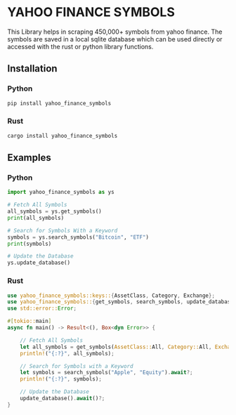 # YAHOO FINANCE SYMBOLS

This Library helps in scraping 450,000+ symbols from yahoo finance. The symbols are saved in a local sqlite database which can be used directly or accessed with the rust or python library functions.

## Installation

### Python

``` bash
pip install yahoo_finance_symbols
```

### Rust

``` bash
cargo install yahoo_finance_symbols
```


## Examples

### Python

``` python
import yahoo_finance_symbols as ys

# Fetch All Symbols
all_symbols = ys.get_symbols()
print(all_symbols)

# Search for Symbols With a Keyword
symbols = ys.search_symbols("Bitcoin", "ETF")
print(symbols)

# Update the Database
ys.update_database()
```

### Rust

``` rust
use yahoo_finance_symbols::keys::{AssetClass, Category, Exchange};
use yahoo_finance_symbols::{get_symbols, search_symbols, update_database};
use std::error::Error;

#[tokio::main]
async fn main() -> Result<(), Box<dyn Error>> {

    // Fetch All Symbols
    let all_symbols = get_symbols(AssetClass::All, Category::All, Exchange::All).await?;
    println!("{:?}", all_symbols);

    // Search for Symbols with a Keyword
    let symbols = search_symbols("Apple", "Equity").await?;
    println!("{:?}", symbols);

    // Update the Database
    update_database().await()?;
}
```

